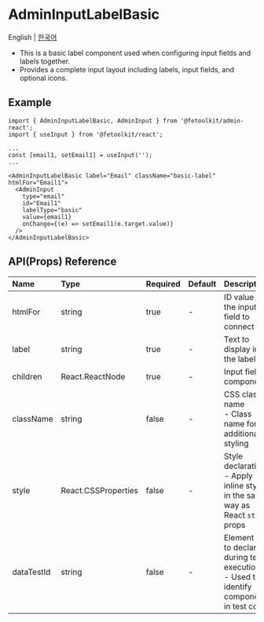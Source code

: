 # AdminInputLabelBasic

English | [한국어](../ko/component_inputlabel_basic.md)

- This is a basic label component used when configuring input fields and labels together.
- Provides a complete input layout including labels, input fields, and optional icons.

## Example

```tsx
import { AdminInputLabelBasic, AdminInput } from '@fetoolkit/admin-react';
import { useInput } from '@fetoolkit/react';

...
const [email1, setEmail1] = useInput('');
...

<AdminInputLabelBasic label="Email" className="basic-label" htmlFor="Email1">
  <AdminInput
    type="email"
    id="Email1"
    labelType="basic"
    value={email1}
    onChange={(e) => setEmail1(e.target.value)}
  />
</AdminInputLabelBasic>
```

## API(Props) Reference

| Name       | Type                | Required | Default | Description                                                                                 |
| :--------- | :------------------ | :------- | :------ | :------------------------------------------------------------------------------------------ |
| htmlFor    | string              | true     | -       | ID value of the input field to connect                                                      |
| label      | string              | true     | -       | Text to display in the label                                                                |
| children   | React.ReactNode     | true     | -       | Input field component                                                                       |
| className  | string              | false    | -       | CSS class name <br> - Class name for additional styling                                     |
| style      | React.CSSProperties | false    | -       | Style declaration <br> - Apply inline styles in the same way as React `style` props         |
| dataTestId | string              | false    | -       | Element ID to declare during test execution <br> - Used to identify components in test code |
